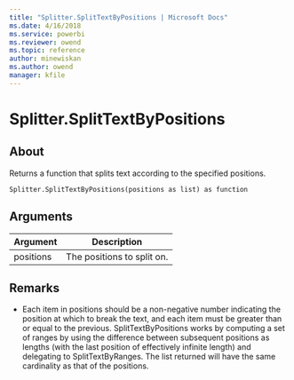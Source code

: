 ```yaml
---
title: "Splitter.SplitTextByPositions | Microsoft Docs"
ms.date: 4/16/2018
ms.service: powerbi
ms.reviewer: owend
ms.topic: reference
author: minewiskan
ms.author: owend
manager: kfile
---
```

# Splitter.SplitTextByPositions

  
## About  
Returns a function that splits text according to the specified positions.  
  
```  
Splitter.SplitTextByPositions(positions as list) as function  
```  
  
## Arguments  
  
|Argument|Description|  
|------------|---------------|  
|positions|The positions to split on.|  
  
## <a name="__toc360789928"></a>Remarks  
  
-   Each item in positions should be a non-negative number indicating the position at which to break the text, and each item must be greater than or equal to the previous.  SplitTextByPositions works by computing a set of ranges by using the difference between subsequent positions as lengths (with the last position of effectively infinite length) and delegating to SplitTextByRanges.  The list returned will have the same cardinality as that of the positions.  
  
